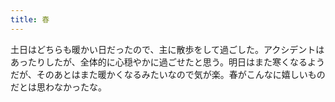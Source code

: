 ```yaml
---
title: 春
---
```


土日はどちらも暖かい日だったので、主に散歩をして過ごした。アクシデントはあったりしたが、全体的に心穏やかに過ごせたと思う。明日はまた寒くなるようだが、そのあとはまた暖かくなるみたいなので気が楽。春がこんなに嬉しいものだとは思わなかったな。